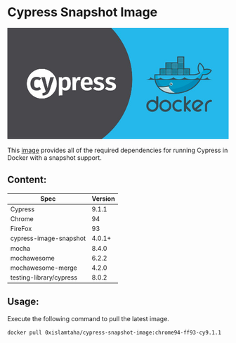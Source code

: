 # Cypress Snapshot Image
![orchestrator](photo.jpeg)

This [image](https://hub.docker.com/r/0xislamtaha/cypress-snapshot-image) provides all of the required dependencies for running Cypress in Docker with a snapshot support.

## Content:
Spec | Version 
--- | --- 
Cypress | 9.1.1
Chrome | 94
FireFox | 93
cypress-image-snapshot | 4.0.1+
mocha | 8.4.0
mochawesome | 6.2.2
mochawesome-merge | 4.2.0
testing-library/cypress | 8.0.2

## Usage:

Execute the following command to pull the latest image.

```bash
docker pull 0xislamtaha/cypress-snapshot-image:chrome94-ff93-cy9.1.1
```
